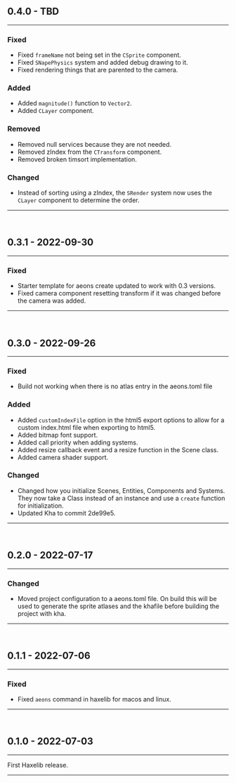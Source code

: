 ## 0.4.0 - TBD
---
### Fixed
- Fixed `frameName` not being set in the `CSprite` component.
- Fixed `SNapePhysics` system and added debug drawing to it.
- Fixed rendering things that are parented to the camera.

### Added
- Added `magnitude()` function to `Vector2`.
- Added `CLayer` component.

### Removed
- Removed null services because they are not needed.
- Removed zIndex from the `CTransform` component.
- Removed broken timsort implementation.

### Changed
- Instead of sorting using a zIndex, the `SRender` system now uses the `CLayer` component to determine the order.

---
<br>

## 0.3.1 - 2022-09-30
---
### Fixed
- Starter template for aeons create updated to work with 0.3 versions.
- Fixed camera component resetting transform if it was changed before the camera was added.

---
<br>

## 0.3.0 - 2022-09-26
---
### Fixed
- Build not working when there is no atlas entry in the aeons.toml file

### Added
- Added `customIndexFile` option in the html5 export options to allow for a custom index.html file when exporting to html5.
- Added bitmap font support.
- Added call priority when adding systems.
- Added resize callback event and a resize function in the Scene class.
- Added camera shader support.

### Changed
- Changed how you initialize Scenes, Entities, Components and Systems. They now take a Class instead of an instance and use a `create` function for initialization.
- Updated Kha to commit 2de99e5.

---
<br>

## 0.2.0 - 2022-07-17
---
### Changed
- Moved project configuration to a aeons.toml file. On build this will be used to generate the sprite atlases and the
  khafile before building the project with kha.

---
<br>

## 0.1.1 - 2022-07-06
---
### Fixed
- Fixed `aeons` command in haxelib for macos and linux.

---
<br>

## 0.1.0 - 2022-07-03
---
First Haxelib release.

---